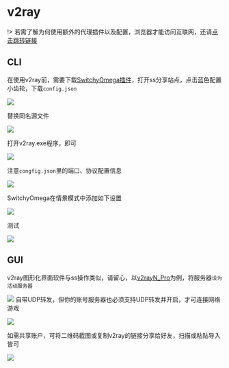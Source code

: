 # v2ray

!> 若需了解为何使用额外的代理插件以及配置，浏览器才能访问互联网，还请[点击跳转链接](/abc/connection)

## CLI

在使用v2ray前，需要下载[SwitchyOmega插件](https://github.com/FelisCatus/SwitchyOmega)，打开ss分享站点，点击蓝色配置小齿轮，下载`config.json`

<!-- ![](https://ipfs.io/ipfs/QmcEBpCA4L194bXFpYaTLeDqJiypw9577KkuBT5hTLTwim?2.png) -->

![](https://i.postimg.cc/nr1ffr7m/2018-04-29-000906.png)

替换同名源文件

<!-- ![](https://ipfs.io/ipfs/QmPpDSm8oyz7b2oTGVMtYBv63pDeDzQkft5z2vpnSazSvy?4.png) -->

![](https://i.postimg.cc/tT5BXxS9/2018-04-29-001551.png)

打开v2ray.exe程序，即可

<!-- ![](https://ipfs.io/ipfs/QmYh2fcdZyadbTrdNoE7o4uQfUoupiqycJrvNzm6JDem93?4.png) -->

![](https://i.postimg.cc/9Q5Znfbb/2018-04-29-001900.png)

注意`congfig.json`里的端口、协议配置信息

<!-- ![](https://ipfs.io/ipfs/QmSpmZsk2LFMtN3ku7PiNp5Yv9EREtxiJQMuWSPqYbpaz8?3.png) -->

![](https://i.postimg.cc/MTM1LfCs/2018-04-29-002418.png)

SwitchyOmega在情景模式中添加如下设置

<!-- ![](https://ipfs.io/ipfs/Qmd1Gdt7v7PBrmj49mFjMFq2EyZ6H2EpytueRQESbBpCXC?0.png) -->

![](https://i.postimg.cc/ZqyRtPqy/2018-04-29-002210.png)

测试

<!-- ![](https://ipfs.io/ipfs/QmW62TYFQHQqoaJgX65AEKqosrXEpJKgSBgt8kBZw4zGzn?1.png) -->

![](https://i.postimg.cc/yYJ2TLp9/2018-04-29-002706.png)
## GUI

v2ray图形化界面软件与ss操作类似，请留心，以[v2rayN_Pro](https://drive.google.com/drive/folders/1oCt98YHiFdf_uJPB2nRGU2FXDnZxSXVM)为例，将服务器`设为活动服务器`

<!-- ![](https://ipfs.io/ipfs/QmdttdMMn7tbhE3k7KQNnHWPxPeS8CJ2fTXB1NGFs18haa?3.png) -->

![](https://i.postimg.cc/4xWLkt0Z/2018-05-06-211557.png)
自带UDP转发，但你的账号服务器也必须支持UDP转发并开启，才可连接网络游戏

<!-- ![](https://ipfs.io/ipfs/QmTcjcDKmZvGAdER6pmqVGVUYU4Qy6PJ6C2NKiS2U4PpRM?0.png) -->

![](https://i.postimg.cc/L6TvLL2f/2018-05-06-212229.png)


如需共享账户，可将二维码截图或复制v2ray的链接分享给好友，扫描或粘贴导入皆可

![](https://i.postimg.cc/MHY00J2x/2018-06-09-194631.png)
